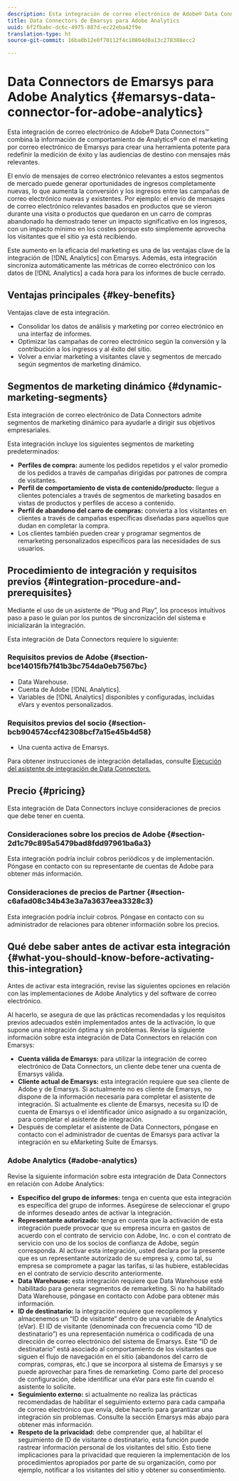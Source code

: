 ```yaml
---
description: Esta integración de correo electrónico de Adobe® Data Connectors™ combina la información de comportamiento de Analytics® con el marketing por correo electrónico de Emarsys para crear una herramienta potente para redefinir la medición de éxito y las audiencias de destino con mensajes más relevantes.
title: Data Connectors de Emarsys para Adobe Analytics
uuid: 6f2fbabc-dc6c-4975-887d-ec22eba42f9e
translation-type: ht
source-git-commit: 16ba0b12e0f70112f4c10804d0a13c278388ecc2

---
```



# Data Connectors de Emarsys para Adobe Analytics {#emarsys-data-connector-for-adobe-analytics}

Esta integración de correo electrónico de Adobe® Data Connectors™ combina la información de comportamiento de Analytics® con el marketing por correo electrónico de Emarsys para crear una herramienta potente para redefinir la medición de éxito y las audiencias de destino con mensajes más relevantes.

El envío de mensajes de correo electrónico relevantes a estos segmentos de mercado puede generar oportunidades de ingresos completamente nuevas, lo que aumenta la conversión y los ingresos entre las campañas de correo electrónico nuevas y existentes. Por ejemplo: el envío de mensajes de correo electrónico relevantes basados en productos que se vieron durante una visita o productos que quedaron en un carro de compras abandonado ha demostrado tener un impacto significativo en los ingresos, con un impacto mínimo en los costes porque esto simplemente aprovecha los visitantes que el sitio ya está recibiendo.

Este aumento en la eficacia del marketing es una de las ventajas clave de la integración de [!DNL Analytics] con Emarsys. Además, esta integración sincroniza automáticamente las métricas de correo electrónico con los datos de [!DNL Analytics] a cada hora para los informes de bucle cerrado.

## Ventajas principales {#key-benefits}

Ventajas clave de esta integración.

* Consolidar los datos de análisis y marketing por correo electrónico en una interfaz de informes.
* Optimizar las campañas de correo electrónico según la conversión y la contribución a los ingresos y al éxito del sitio.
* Volver a enviar marketing a visitantes clave y segmentos de mercado según segmentos de marketing dinámico.

## Segmentos de marketing dinámico {#dynamic-marketing-segments}

Esta integración de correo electrónico de Data Connectors admite segmentos de marketing dinámico para ayudarle a dirigir sus objetivos empresariales.

Esta integración incluye los siguientes segmentos de marketing predeterminados:

* **Perfiles de compra:** aumente los pedidos repetidos y el valor promedio de los pedidos a través de campañas dirigidas por patrones de compra de visitantes.
* **Perfil de comportamiento de vista de contenido/producto:** llegue a clientes potenciales a través de segmentos de marketing basados en vistas de productos y perfiles de acceso a contenido.
* **Perfil de abandono del carro de compras:** convierta a los visitantes en clientes a través de campañas específicas diseñadas para aquellos que dudan en completar la compra.
* Los clientes también pueden crear y programar segmentos de remarketing personalizados específicos para las necesidades de sus usuarios.

## Procedimiento de integración y requisitos previos {#integration-procedure-and-prerequisites}

Mediante el uso de un asistente de “Plug and Play”, los procesos intuitivos paso a paso le guían por los puntos de sincronización del sistema e inicializarán la integración.

Esta integración de Data Connectors requiere lo siguiente:

### Requisitos previos de Adobe {#section-bce14015fb7f41b3bc754da0eb7567bc}

* Data Warehouse.
* Cuenta de Adobe [!DNL Analytics].
* Variables de [!DNL Analytics] disponibles y configuradas, incluidas eVars y eventos personalizados.

### Requisitos previos del socio {#section-bcb904574ccf42308bcf7a15e45b4d58}

* Una cuenta activa de Emarsys.

Para obtener instrucciones de integración detalladas, consulte [Ejecución del asistente de integración de Data Connectors.](/help/import/data-connectors/emarsys-overview/emarsys-wizard.md)

## Precio {#pricing}

Esta integración de Data Connectors incluye consideraciones de precios que debe tener en cuenta.

### Consideraciones sobre los precios de Adobe {#section-2d1c79c895a5479bad8fdd97961ba6a3}

Esta integración podría incluir cobros periódicos y de implementación. Póngase en contacto con su representante de cuentas de Adobe para obtener más información.

### Consideraciones de precios de Partner {#section-c6afad08c34b43e3a7a3637eea3328c3}

Esta integración podría incluir cobros. Póngase en contacto con su administrador de relaciones para obtener información sobre los precios.

## Qué debe saber antes de activar esta integración {#what-you-should-know-before-activating-this-integration}

Antes de activar esta integración, revise las siguientes opciones en relación con las implementaciones de Adobe Analytics y del software de correo electrónico.

Al hacerlo, se asegura de que las prácticas recomendadas y los requisitos previos adecuados estén implementados antes de la activación, lo que supone una integración óptima y sin problemas. Revise la siguiente información sobre esta integración de Data Connectors en relación con Emarsys:

* **Cuenta válida de Emarsys:** para utilizar la integración de correo electrónico de Data Connectors, un cliente debe tener una cuenta de Emarsys válida.
* **Cliente actual de Emarsys:** esta integración requiere que sea cliente de Adobe y de Emarsys. Si actualmente no es cliente de Emarsys, no dispone de la información necesaria para completar el asistente de integración. Si actualmente es cliente de Emarsys, necesita su ID de cuenta de Emarsys o el identificador único asignado a su organización, para completar el asistente de integración.
* Después de completar el asistente de Data Connectors, póngase en contacto con el administrador de cuentas de Emarsys para activar la integración en su eMarketing Suite de Emarsys.

### Adobe Analytics {#adobe-analytics}

Revise la siguiente información sobre esta integración de Data Connectors en relación con Adobe Analytics:

* **Específico del grupo de informes:** tenga en cuenta que esta integración es específica del grupo de informes. Asegúrese de seleccionar el grupo de informes deseado antes de activar la integración.
* **Representante autorizado:** tenga en cuenta que la activación de esta integración puede provocar que su empresa incurra en gastos de acuerdo con el contrato de servicio con Adobe, Inc. o con el contrato de servicio con uno de los socios de confianza de Adobe, según corresponda. Al activar esta integración, usted declara por la presente que es un representante autorizado de su empresa y, como tal, su empresa se compromete a pagar las tarifas, si las hubiere, establecidas en el contrato de servicio descrito anteriormente.
* **Data Warehouse:** esta integración requiere que Data Warehouse esté habilitado para generar segmentos de remarketing. Si no ha habilitado Data Warehouse, póngase en contacto con Adobe para obtener más información.
* **ID de destinatario:** la integración requiere que recopilemos y almacenemos un “ID de visitante” dentro de una variable de Analytics (eVar). El ID de visitante (denominada con frecuencia como “ID de destinatario”) es una representación numérica o codificada de una dirección de correo electrónico del sistema de Emarsys. Este “ID de destinatario” está asociado al comportamiento de los visitantes que siguen el flujo de navegación en el sitio (abandonos del carro de compras, compras, etc.) que se incorpora al sistema de Emarsys y se puede aprovechar para fines de remarketing. Como parte del proceso de configuración, debe identificar una eVar para este fin cuando el asistente lo solicite.
* **Seguimiento externo:** si actualmente no realiza las prácticas recomendadas de habilitar el seguimiento externo para cada campaña de correo electrónico que envía, debe hacerlo para garantizar una integración sin problemas. Consulte la sección Emarsys más abajo para obtener más información.
* **Respeto de la privacidad:** debe comprender que, al habilitar el seguimiento de ID de visitante o destinatario, esta función puede rastrear información personal de los visitantes del sitio. Esto tiene implicaciones para la privacidad que requieren la implementación de los procedimientos apropiados por parte de su organización, como por ejemplo, notificar a los visitantes del sitio y obtener su consentimiento.

